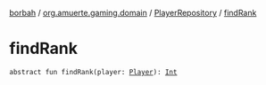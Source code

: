 [borbah](../../index.md) / [org.amuerte.gaming.domain](../index.md) / [PlayerRepository](index.md) / [findRank](./find-rank.md)

# findRank

`abstract fun findRank(player: `[`Player`](../-player/index.md)`): `[`Int`](https://kotlinlang.org/api/latest/jvm/stdlib/kotlin/-int/index.html)